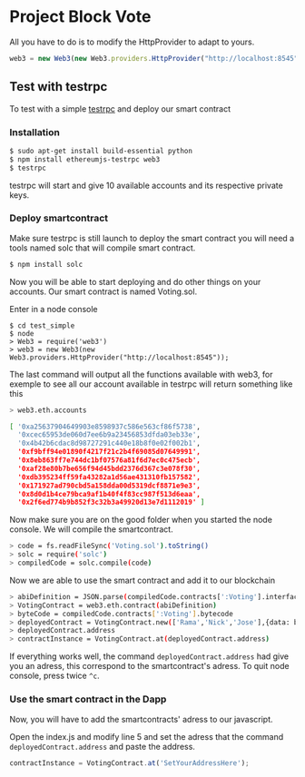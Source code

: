 # Project Block Vote

All you have to do is to modify the HttpProvider to adapt to yours.

```javascript
web3 = new Web3(new Web3.providers.HttpProvider("http://localhost:8545"));
```

## Test with testrpc

To test with a simple [testrpc]() and deploy our smart contract

### Installation
```bash
$ sudo apt-get install build-essential python
$ npm install ethereumjs-testrpc web3
$ testrpc
```

testrpc will start and give 10 available accounts and its respective private keys.

### Deploy smartcontract

Make sure testrpc is still launch to deploy the smart contract you will need a tools named solc that will compile smart contract.

```bash
$ npm install solc
```

Now you will be able to start deploying and do other things on your accounts. Our smart contract is named Voting.sol.

Enter in a node console

```node
$ cd test_simple
$ node
> Web3 = require('web3')
> web3 = new Web3(new Web3.providers.HttpProvider("http://localhost:8545"));
```
The last command will output all the functions available with web3, for exemple to see all our account available in testrpc will return something like this

```bash
> web3.eth.accounts

[ '0xa25637904649903e8598937c586e563cf86f5738',
  '0xcec65953de060d7ee6b9a23456853dfda03eb33e',
  '0x4b42b6cdac8d98727291c440e18b8f0e02f002b1',
  '0xf9bff94e01890f4217f21c2b4f69085d07649991',
  '0x8eb863ff7e744dc1bf07576a81f6d7ec0c475ecb',
  '0xaf28e80b7be656f94d45bdd2376d367c3e078f30',
  '0xdb395234ff59fa43282a1d56ae431310fb157582',
  '0x171927ad790cbd5a158dda00d5319dcf8871e9e3',
  '0x8d0d1b4ce79bca9af1b40f4f83cc987f513d6eaa',
  '0x2f6ed774b9b852f3c32b3a49920d13e7d1112019' ]
```
Now make sure you are on the good folder when you started the node console. We will compile the smartcontract.

```bash
> code = fs.readFileSync('Voting.sol').toString()
> solc = require('solc')
> compiledCode = solc.compile(code)
```

Now we are able to use the smart contract and add it to our blockchain

```bash
> abiDefinition = JSON.parse(compiledCode.contracts[':Voting'].interface)
> VotingContract = web3.eth.contract(abiDefinition)
> byteCode = compiledCode.contracts[':Voting'].bytecode
> deployedContract = VotingContract.new(['Rama','Nick','Jose'],{data: byteCode, from: web3.eth.accounts[0], gas: 4700000})
> deployedContract.address
> contractInstance = VotingContract.at(deployedContract.address)
```

If everything works well, the command `deployedContract.address` had give you an adress, this correspond to the smartcontract's adress. To quit node console, press twice `^c`.

### Use the smart contract in the Dapp

Now, you will have to add the smartcontracts' adress to our javascript.

Open the index.js and modify line 5 and set the adress that the command `deployedContract.address` and paste the address.

```javascript
contractInstance = VotingContract.at('SetYourAddressHere');
```
